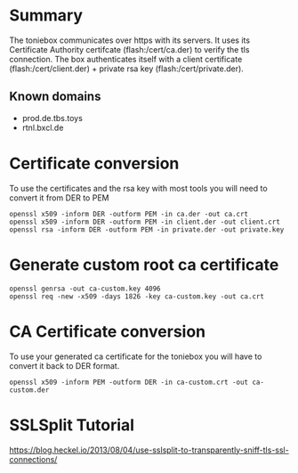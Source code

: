 # Summary
The toniebox communicates over https with its servers. It uses its Certificate Authority certifcate (flash:/cert/ca.der) to verify the tls connection. The box authenticates itself with a client certificate (flash:/cert/client.der) + private rsa key (flash:/cert/private.der).
## Known domains
* prod.de.tbs.toys
* rtnl.bxcl.de

# Certificate conversion
To use the certificates and the rsa key with most tools you will need to convert it from DER to PEM
```
openssl x509 -inform DER -outform PEM -in ca.der -out ca.crt
openssl x509 -inform DER -outform PEM -in client.der -out client.crt
openssl rsa -inform DER -outform PEM -in private.der -out private.key
```

# Generate custom root ca certificate
```
openssl genrsa -out ca-custom.key 4096
openssl req -new -x509 -days 1826 -key ca-custom.key -out ca.crt
```

# CA Certificate conversion
To use your generated ca certificate for the toniebox you will have to convert it back to DER format.
```
openssl x509 -inform PEM -outform DER -in ca-custom.crt -out ca-custom.der
```

# SSLSplit Tutorial
https://blog.heckel.io/2013/08/04/use-sslsplit-to-transparently-sniff-tls-ssl-connections/